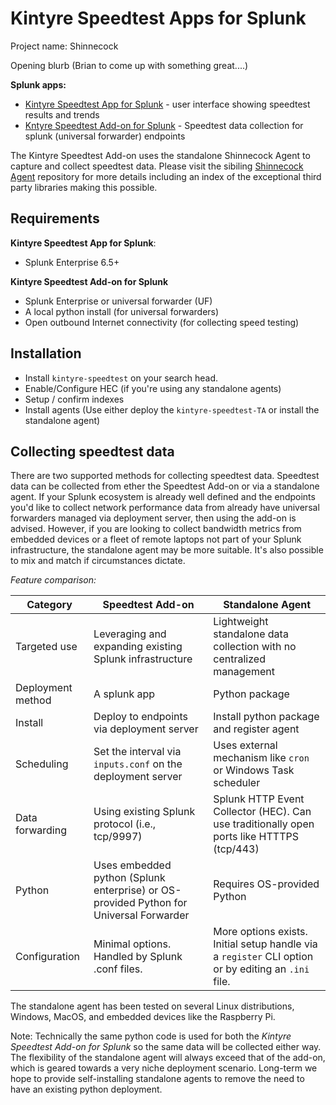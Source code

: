 # Kintyre Speedtest Apps for Splunk

Project name:  Shinnecock

Opening blurb (Brian to come up with something great....)

**Splunk apps:**

 * [Kintyre Speedtest App for Splunk](./kintyre-speedtest) - user interface showing speedtest results
   and trends
 * [Kntyre Speedtest Add-on for Splunk](./kintyre-speedtest-TA) - Speedtest data collection for
   splunk (universal forwarder) endpoints

The Kintyre Speedtest Add-on uses the standalone Shinnecock Agent to capture and collect
speedtest data.  Please visit the sibiling [Shinnecock Agent][shinnecock-agent-repo] repository for
more details including an index of the exceptional third party libraries making this possible.

## Requirements

**Kintyre Speedtest App for Splunk**:

  * Splunk Enterprise 6.5+

**Kintyre Speedtest Add-on for Splunk**

  * Splunk Enterprise or universal forwarder (UF)
  * A local python install (for universal forwarders)
  * Open outbound Internet connectivity (for collecting speed testing)

## Installation

 * Install `kintyre-speedtest` on your search head.
 * Enable/Configure HEC (if you're using any standalone agents)
 * Setup / confirm indexes
 * Install agents (Use either deploy the `kintyre-speedtest-TA` or install the standalone agent) 


## Collecting speedtest data

There are two supported methods for collecting speedtest data.  Speedtest data can be collected from
ether the Speedtest Add-on or via a standalone agent.  If your Splunk ecosystem is already well
defined and the endpoints you'd like to collect network performance data from already have universal forwarders
managed via deployment server, then using the add-on is advised.  However, if you are looking
to collect bandwidth metrics from embedded devices or a fleet of remote laptops not part of
your Splunk infrastructure, the standalone agent may be more suitable.  It's also possible to
mix and match if circumstances dictate.

_Feature comparison:_

| Category | Speedtest Add-on | Standalone Agent |
| -------- | ---------------- | -----------------|
| Targeted use | Leveraging and expanding existing Splunk infrastructure | Lightweight standalone data collection with no centralized management |
| Deployment method | A splunk app | Python package |
| Install | Deploy to endpoints via deployment server | Install python package and register agent |
| Scheduling | Set the interval via `inputs.conf` on the deployment server | Uses external mechanism like `cron` or Windows Task scheduler |
| Data forwarding | Using existing Splunk protocol (i.e., tcp/9997) | Splunk HTTP Event Collector (HEC).  Can use traditionally open ports like HTTTPS (tcp/443) |
| Python | Uses embedded python (Splunk enterprise) or OS-provided Python for Universal Forwarder | Requires OS-provided Python |
| Configuration | Minimal options.  Handled by Splunk .conf files. | More options exists.  Initial setup handle via a `register` CLI option or by editing an `.ini` file. |

The standalone agent has been tested on several Linux distributions, Windows, MacOS, and embedded
devices like the Raspberry Pi.

Note:  Technically the same python code is used for both the *Kintyre Speedtest Add-on for Splunk*
so the same data will be collected either way.  The flexibility of the standalone agent will always
exceed that of the add-on, which is geared towards a very niche deployment scenario.  Long-term we
hope to provide self-installing standalone agents to remove the need to have an existing python
deployment.



[shinnecock-agent-repo]: https://github.com/Kintyre/shinnecock-agent
